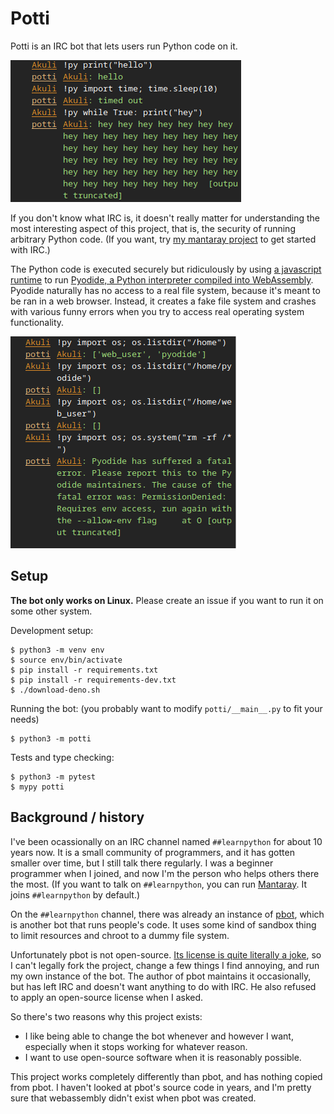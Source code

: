 # Potti

Potti is an IRC bot that lets users run Python code on it.

![screenshot1](screenshot-basic.png)

If you don't know what IRC is, it doesn't really matter
for understanding the most interesting aspect of this project, that is,
the security of running arbitrary Python code.
(If you want, try [my mantaray project](https://github.com/Akuli/mantaray) to get started with IRC.)

The Python code is executed securely but ridiculously
by using [a javascript runtime](https://deno.com/)
to run [Pyodide, a Python interpreter compiled into WebAssembly](https://pyodide.org/).
Pyodide naturally has no access to a real file system, because it's meant to be ran in a web browser.
Instead, it creates a fake file system and
crashes with various funny errors when you try to access real operating system functionality.

![screenshot2](screenshot-denied.png)


## Setup

**The bot only works on Linux.** Please create an issue if you want to run it on some other system.

Development setup:

```
$ python3 -m venv env
$ source env/bin/activate
$ pip install -r requirements.txt
$ pip install -r requirements-dev.txt
$ ./download-deno.sh
```

Running the bot: (you probably want to modify `potti/__main__.py` to fit your needs)

```
$ python3 -m potti 
```

Tests and type checking:

```
$ python3 -m pytest
$ mypy potti
```


## Background / history

I've been ocassionally on an IRC channel named `##learnpython` for about 10 years now.
It is a small community of programmers, and it has gotten smaller over time,
but I still talk there regularly.
I was a beginner programmer when I joined, and now I'm the person who helps others there the most.
(If you want to talk on `##learnpython`, you can run [Mantaray](https://github.com/Akuli/mantaray).
It joins `##learnpython` by default.)

On the `##learnpython` channel, there was already an instance of [pbot](https://github.com/raylu/pbot/),
which is another bot that runs people's code.
It uses some kind of sandbox thing to limit resources and chroot to a dummy file system.

Unfortunately pbot is not open-source.
[Its license is quite literally a joke](https://github.com/raylu/pbot/blob/master/LICENSE),
so I can't legally fork the project, change a few things I find annoying, and run my own instance of the bot.
The author of pbot maintains it occasionally, but has left IRC and doesn't want anything to do with IRC.
He also refused to apply an open-source license when I asked.

So there's two reasons why this project exists:
- I like being able to change the bot whenever and however I want,
    especially when it stops working for whatever reason.
- I want to use open-source software when it is reasonably possible.

This project works completely differently than pbot, and has nothing copied from pbot.
I haven't looked at pbot's source code in years,
and I'm pretty sure that webassembly didn't exist when pbot was created.
